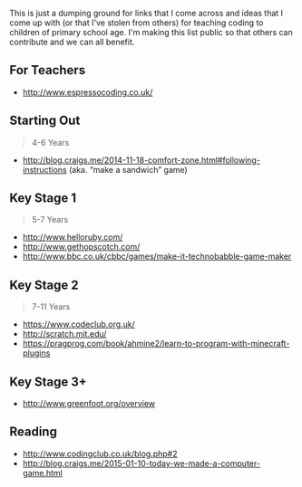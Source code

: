 This is just a dumping ground for links that I come across and ideas that I come up with (or that I've stolen from others) for teaching coding to children of primary school age. I'm making this list public so that others can contribute and we can all benefit.

## For Teachers

- http://www.espressocoding.co.uk/

## Starting Out
> 4-6 Years

- http://blog.craigs.me/2014-11-18-comfort-zone.html#following-instructions (aka. “make a sandwich” game)

## Key Stage 1
> 5-7 Years

- http://www.helloruby.com/
- http://www.gethopscotch.com/
- http://www.bbc.co.uk/cbbc/games/make-it-technobabble-game-maker

## Key Stage 2
> 7-11 Years

- https://www.codeclub.org.uk/
- http://scratch.mit.edu/
- https://pragprog.com/book/ahmine2/learn-to-program-with-minecraft-plugins

## Key Stage 3+

- http://www.greenfoot.org/overview

## Reading

- http://www.codingclub.co.uk/blog.php#2
- http://blog.craigs.me/2015-01-10-today-we-made-a-computer-game.html


